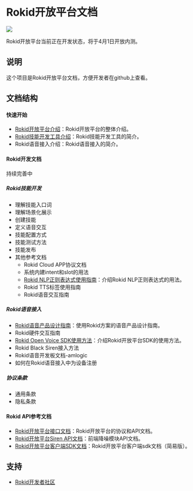 Rokid开放平台文档
===
![](http://progressed.io/bar/69?title=completed)

Rokid开放平台当前正在开发状态，将于4月1日开放内测。

## 说明
这个项目是Rokid开放平台文档，方便开发者在github上查看。

## 文档结构
#### 快速开始

- [Rokid开放平台介绍](https://github.com/Rokid/docs/blob/master/1-GetStarted/Rokid%20introduction.md)：Rokid开放平台的整体介绍。
- [Rokid技能开发工具介绍](https://github.com/Rokid/docs/blob/master/1-GetStarted/Rokid%20Skills%20Kit.md)：Rokid技能开发工具的简介。
- Rokid语音接入介绍：Rokid语音接入的简介。

#### Rokid开发文档

持续完善中

##### Rokid技能开发

- 理解技能入口词
- 理解场景化展示
- 创建技能
- 定义语音交互
- 技能配置方式
- 技能测试方法
- 技能发布
- 其他参考文档
    - Rokid Cloud APP协议文档
    - 系统内建intent和slot的用法
    - [Rokid NLP正则表达式使用指南](https://github.com/Rokid/docs/blob/master/2-RokidDocument/1-SkillsKit/Rokid%20Regular%20Expression.md)：介绍Rokid NLP正则表达式的用法。
    - Rokid TTS标签使用指南
    - Rokid语音交互指南

##### Rokid语音接入

- [Rokid语音产品设计指南](https://github.com/Rokid/docs/blob/master/2-RokidDocument/2-DeviceAccess/Rokid%20hardware%20design%20guide.md)：使用Rokid方案的语音产品设计指南。
- Rokid硬件交互指南
- [Rokid Open Voice SDK使用方法](https://github.com/Rokid/docs/blob/master/2-RokidDocument/2-DeviceAccess/Rokid%20openvoice%20tutorial.md)：介绍Rokid开放平台SDK的使用方法。
- Rokid Black Siren接入方法
- Rokid语音开发板文档-amlogic
- 如何在Rokid语音接入中为设备注册

##### 协议条款

- 通用条款
- 隐私条款

#### Rokid API参考文档

- [Rokid开放平台接口文档](https://github.com/Rokid/rokid-openvoice/blob/master/README.md)：Rokid开放平台的协议和API文档。
- [Rokid开放平台Siren API文档](https://github.com/Rokid/rokid-blacksiren/blob/master/doc/siren%20api.md)：前端降噪模块API文档。
- [Rokid开放平台客户端SDK文档](https://github.com/Rokid/docs/blob/master/3-ApiReference/sdk.md)：Rokid开放平台客户端sdk文档（简易版）。

## 支持
- [Rokid开发者社区](https://developer-forum.rokid.com/)

